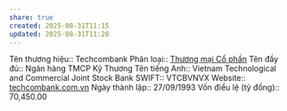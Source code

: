 ```yaml
---
share: true
created: 2025-08-31T11:15
updated: 2025-08-31T11:28
---
```

Tên thương hiệu:: Techcombank
Phân loại:: [Thương mại Cổ phần](Th%C6%B0%C6%A1ng%20m%E1%BA%A1i%20C%E1%BB%95%20ph%E1%BA%A7n.md)
Tên đầy đủ:: Ngân hàng TMCP Kỹ Thương
Tên tiếng Anh:: Vietnam Technological and Commercial Joint Stock Bank
SWIFT:: VTCBVNVX
Website:: [techcombank.com.vn](techcombank.com.vn)
Ngày thành lập:: 27/09/1993
Vốn điều lệ (tỷ đồng):: 70,450.00
